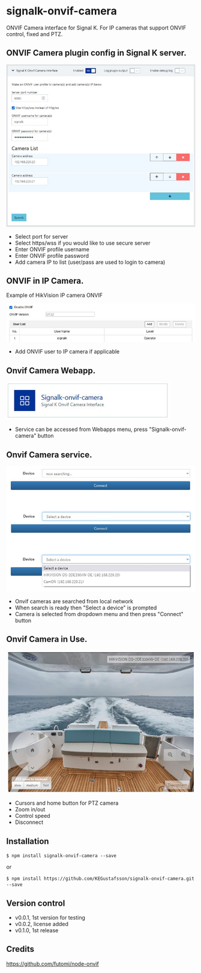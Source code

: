 # signalk-onvif-camera

ONVIF Camera interface for Signal K. For IP cameras that support ONVIF control, fixed and PTZ.

## ONVIF Camera plugin config in Signal K server.

![config](doc/config.jpg)
- Select port for server
- Select https/wss if you would like to use secure server
- Enter ONVIF profile username
- Enter ONVIF profile password
- Add camera IP to list (user/pass are used to login to camera)

## ONVIF in IP Camera.

Example of HikVision IP camera ONVIF

![onvif](doc/onvif.jpg)
- Add ONVIF user to IP camera if applicable

## Onvif Camera Webapp.

![webapp](doc/webapp.jpg)
-  Service can be accessed from Webapps menu, press "Signalk-onvif-camera" button 

## Onvif Camera service.

![service](doc/service.jpg)
- Onvif cameras are searched from local network
- When search is ready then "Select a device" is prompted
- Camera is selected from dropdown menu and then press "Connect" button

## Onvif Camera in Use.

![inuse](doc/inuse.jpg)
- Cursors and home button for PTZ camera
- Zoom in/out
- Control speed
- Disconnect

## Installation

```
$ npm install signalk-onvif-camera --save
```
or
```
$ npm install https://github.com/KEGustafsson/signalk-onvif-camera.git --save
```
## Version control

- v0.0.1, 1st version for testing
- v0.0.2, license added
- v0.1.0, 1st release

## Credits
https://github.com/futomi/node-onvif 
